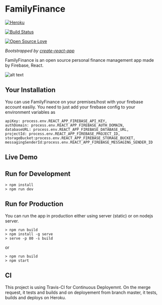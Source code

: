 # FamilyFinance

[![Heroku](https://heroku-badge.herokuapp.com/?app=heroku-badge&style=flat)](https://familyfinance-webapp.herokuapp.com)

[![Build Status](https://travis-ci.org/farminf/FamilyFinance.svg)](https://travis-ci.org/farminf/FamilyFinance)

[![Open Source Love](https://badges.frapsoft.com/os/v3/open-source.svg?v=102)](https://github.com/farminf/FamilyFinance/)

_Bootstrapped by [create-react-app](https://github.com/facebook/create-react-app)_

FamilyFinance is an open source personal finance management app made by Firebase, React.

![alt text](https://github.com/farminf/FamilyFinance/blob/dev/screenshots.png?raw=true "Family Finance")

## Your Installation

You can use FamilyFinance on your premises/host with your firebase account easiliy. You need to just add your firebase config to your environment variables as

```
apiKey: process.env.REACT_APP_FIREBASE_API_KEY,
authDomain: process.env.REACT_APP_FIREBASE_AUTH_DOMAIN,
databaseURL: process.env.REACT_APP_FIREBASE_DATABASE_URL,
projectId: process.env.REACT_APP_FIREBASE_PROJECT_ID,
storageBucket:process.env.REACT_APP_FIREBASE_STORAGE_BUCKET,
messagingSenderId:process.env.REACT_APP_FIREBASE_MESSAGING_SENDER_ID
```

## Live Demo

## Run for Development

```
> npm install
> npm run dev
```

## Run for Production

You can run the app in production either using server (static) or on nodejs server.

```
> npm run build
> npm install -g serve
> serve -p 80 -s build
```

or

```
> npm run build
> npm start
```

## CI

This project is using Travis-CI for Continuous Deployemnt. On the merge request, it tests and builds and on deployement from branch master, it tests, builds and deploys on Heroku.
